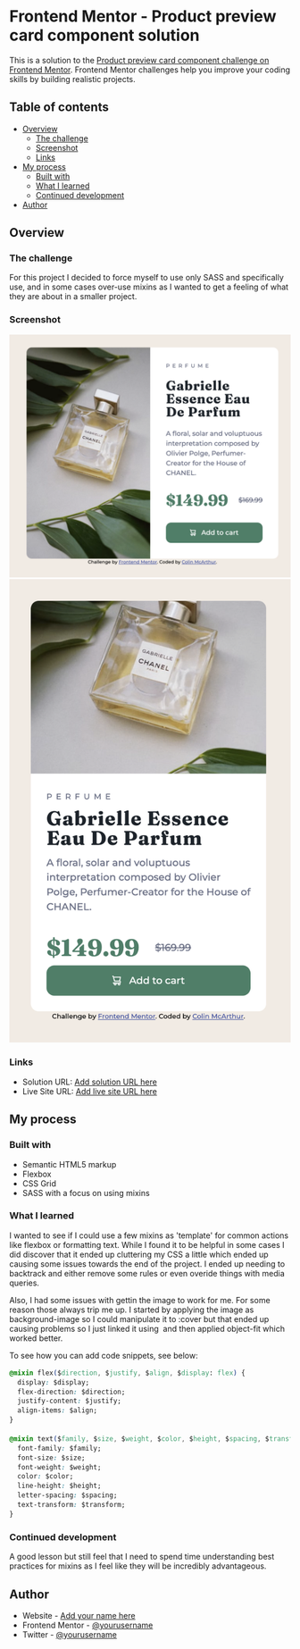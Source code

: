# Frontend Mentor - Product preview card component solution

This is a solution to the [Product preview card component challenge on Frontend Mentor](https://www.frontendmentor.io/challenges/product-preview-card-component-GO7UmttRfa). Frontend Mentor challenges help you improve your coding skills by building realistic projects.

## Table of contents

- [Overview](#overview)
  - [The challenge](#the-challenge)
  - [Screenshot](#screenshot)
  - [Links](#links)
- [My process](#my-process)
  - [Built with](#built-with)
  - [What I learned](#what-i-learned)
  - [Continued development](#continued-development)
- [Author](#author)

## Overview

### The challenge

For this project I decided to force myself to use only SASS and specifically use, and in some cases over-use mixins as I wanted to get a feeling of what they are about in a smaller project.

### Screenshot

![](/public/images/product_preview_card_desktop.png)
![](/public/images/product_preview_card_mobile.png)

### Links

- Solution URL: [Add solution URL here](https://your-solution-url.com)
- Live Site URL: [Add live site URL here](https://your-live-site-url.com)

## My process

### Built with

- Semantic HTML5 markup
- Flexbox
- CSS Grid
- SASS with a focus on using mixins

### What I learned

I wanted to see if I could use a few mixins as 'template' for common actions like flexbox or formatting text. While I found it to be helpful in some cases I did discover that it ended up cluttering my CSS a little which ended up causing some issues towards the end of the project. I ended up needing to backtrack and either remove some rules or even overide things with media queries.

Also, I had some issues with gettin the image to work for me. For some reason those always trip me up. I started by applying the image as background-image so I could manipulate it to :cover but that ended up causing problems so I just linked it using <img src=""> and then applied object-fit which worked better.

To see how you can add code snippets, see below:

```css
@mixin flex($direction, $justify, $align, $display: flex) {
  display: $display;
  flex-direction: $direction;
  justify-content: $justify;
  align-items: $align;
}

@mixin text($family, $size, $weight, $color, $height, $spacing, $transform) {
  font-family: $family;
  font-size: $size;
  font-weight: $weight;
  color: $color;
  line-height: $height;
  letter-spacing: $spacing;
  text-transform: $transform;
}
```

### Continued development

A good lesson but still feel that I need to spend time understanding best practices for mixins as I feel like they will be incredibly advantageous.

## Author

- Website - [Add your name here](https://www.your-site.com)
- Frontend Mentor - [@yourusername](https://www.frontendmentor.io/profile/yourusername)
- Twitter - [@yourusername](https://www.twitter.com/yourusername)
